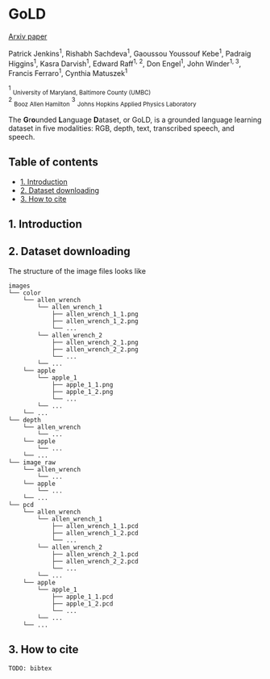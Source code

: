 # GoLD

[Arxiv paper](https://arxiv.org/pdf/2007.14987.pdf)

Patrick Jenkins<sup>1</sup>, Rishabh Sachdeva<sup>1</sup>, Gaoussou Youssouf Kebe<sup>1</sup>, 
Padraig Higgins<sup>1</sup>, Kasra Darvish<sup>1</sup>, Edward Raff<sup>1, 2</sup>,
Don Engel<sup>1</sup>, John Winder<sup>1, 3</sup>, Francis Ferraro<sup>1</sup>, Cynthia Matuszek<sup>1</sup>

<sup>1</sup> <sub>University of Maryland, Baltimore County (UMBC)</sub>  
<sup>2</sup> <sub>Booz Allen Hamilton</sub>
<sup>3</sup> <sub>Johns Hopkins Applied Physics Laboratory</sub>

The **G**r**o**unded **L**anguage **D**ataset, or GoLD, is a grounded language learning dataset in five modalities: RGB, depth, text, transcribed speech, and speech.

## Table of contents 

* [1. Introduction](#1-introduction)
* [2. Dataset downloading](#2-dataset-downloading)
* [3. How to cite](how-to-cite)

## 1. Introduction

## 2. Dataset downloading

The structure of the image files looks like
```
images
└── color
    └── allen_wrench
        └── allen_wrench_1
            ├── allen_wrench_1_1.png
            ├── allen_wrench_1_2.png
            └── ...
        └── allen_wrench_2
            ├── allen_wrench_2_1.png
            ├── allen_wrench_2_2.png
            └── ...
        └── ...
    └── apple
        └── apple_1
            ├── apple_1_1.png
            ├── apple_1_2.png
            └── ...
        └── ...
    └── ...
└── depth
    └── allen_wrench
        └── ...
    └── apple
        └── ...
    └── ...
└── image_raw
    └── allen_wrench
        └── ...
    └── apple
        └── ...
    └── ...
└── pcd
    └── allen_wrench
        └── allen_wrench_1
            ├── allen_wrench_1_1.pcd
            ├── allen_wrench_1_2.pcd
            └── ...
        └── allen_wrench_2
            ├── allen_wrench_2_1.pcd
            ├── allen_wrench_2_2.pcd
            └── ...
        └── ...
    └── apple
        └── apple_1
            ├── apple_1_1.pcd
            ├── apple_1_2.pcd
            └── ...
        └── ...
    └── ...
```

## 3. How to cite

```
TODO: bibtex
```
